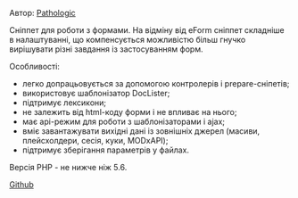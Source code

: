 Автор: [Pathologic](https://github.com/Pathologic/)

Сніппет для роботи з формами. На відміну від eForm сніппет складніше в налаштуванні, що компенсується можливістю більш гнучко вирішувати різні завдання із застосуванням форм.

Особливості:

* легко допрацьовується за допомогою контролерів і prepare-сніпетів;
* використовує шаблонізатор DocLister;
* підтримує лексикони;
* не залежить від html-коду форми і не впливає на нього;
* має api-режим для роботи з шаблонізаторами і ajax;
* вміє завантажувати вихідні дані із зовнішніх джерел (масиви, плейсхолдери, сесія, куки, MODxAPI);
* підтримує зберігання параметрів у файлах.

Версія PHP - не нижче ніж 5.6.

[Github](https://github.com/Pathologic/FormLister)